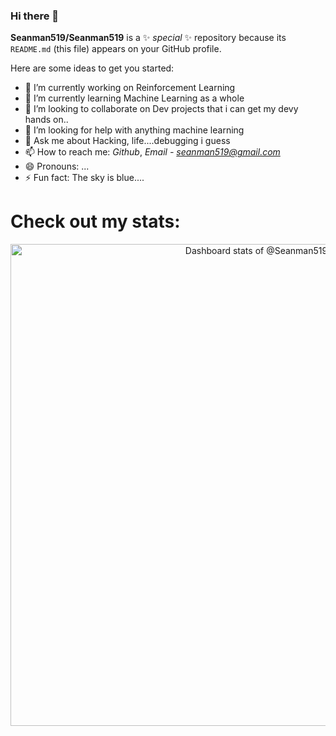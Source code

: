 ### Hi there 👋


**Seanman519/Seanman519** is a ✨ _special_ ✨ repository because its `README.md` (this file) appears on your GitHub profile.

Here are some ideas to get you started:

- 🔭 I’m currently working on Reinforcement Learning
- 🌱 I’m currently learning Machine Learning as a whole
- 👯 I’m looking to collaborate on Dev projects that i can get my devy hands on..
- 🤔 I’m looking for help with anything machine learning
- 💬 Ask me about Hacking, life....debugging i guess
- 📫 How to reach me: *Github*, *Email - seanman519@gmail.com*
- 😄 Pronouns: ...
- ⚡ Fun fact: The sky is blue....



<h1>Check out my stats:</h1>

<!-- Copy-paste in your Readme.md file -->

<a href="https://next.ossinsight.io/widgets/official/compose-user-dashboard-stats?user_id=83579121" target="_blank" style="display: block" align="center">
  <picture>
    <source media="(prefers-color-scheme: dark)" srcset="https://next.ossinsight.io/widgets/official/compose-user-dashboard-stats/thumbnail.png?user_id=83579121&image_size=auto&color_scheme=dark" width="771" height="auto">
    <img alt="Dashboard stats of @Seanman519" src="https://next.ossinsight.io/widgets/official/compose-user-dashboard-stats/thumbnail.png?user_id=83579121&image_size=auto&color_scheme=light" width="771" height="auto">
  </picture>
</a>

<!-- Made with [OSS Insight](https://ossinsight.io/) -->

